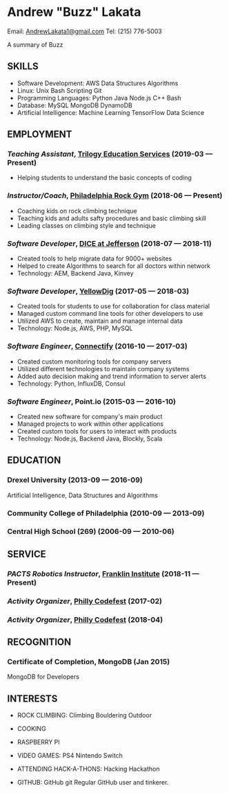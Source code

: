 Andrew &quot;Buzz&quot; Lakata
============
Email: AndrewLakata1@gmail.com
Tel: (215) 776-5003


A summary of Buzz

## SKILLS

  - Software Development: AWS Data Structures Algorithms 
  - Linux: Unix Bash Scripting Git 
  - Programming Languages: Python Java Node.js C++ Bash 
  - Database: MySQL MongoDB DynamoDB 
  - Artificial Intelligence: Machine Learning TensorFlow Data Science 

## EMPLOYMENT

### *Teaching Assistant*, [Trilogy Education Services](https://www.trilogyed.com/) (2019-03 — Present)


  - Helping students to understand the basic concepts of coding

### *Instructor/Coach*, [Philadelphia Rock Gym](https://www.philarockgym.com/) (2018-06 — Present)


  - Coaching kids on rock climbing technique
  - Teaching kids and adults safty procedures and basic climbing skill
  - Leading classes on climbing style and technique

### *Software Developer*, [DICE at Jefferson](https://www.dicegrp.org/) (2018-07 — 2018-11)


  - Created tools to help migrate data for 9000+ websites
  - Helped to create Algorithms to search for all doctors within network
  - Technology: AEM, Backend Java, Kinvey

### *Software Developer*, [YellowDig](https://www.yellowdig.com/) (2017-05 — 2018-03)


  - Created tools for students to use for collaboration for class material
  - Managed custom command line tools for other developers to use
  - Utilized AWS to create, maintain and manage internal data
  - Technology: Node.js, AWS, PHP, MySQL

### *Software Engineer*, [Connectify](https://www.connectify.me/) (2016-10 — 2017-03)


  - Created custom monitoring tools for company servers
  - Utilized different technologies to maintain company systems
  - Added auto decision making and trend information to server alerts
  - Technology: Python, InfluxDB, Consul

### *Software Engineer*, Point.io (2015-03 — 2016-10)


  - Created new software for company's main product
  - Managed projects to work within other applications
  - Created custom tools for users to interact with products
  - Technology: Node.js, Backend Java, Blockly, Scala




## EDUCATION

### Drexel University (2013-09 — 2016-09)

Artificial Intelligence, Data Structures and Algorithms


### Community College of Philadelphia (2010-09 — 2013-09)



### Central High School (269) (2006-09 — 2010-06)








## SERVICE

### *PACTS Robotics Instructor*, [Franklin Institute](http://fi.edu/) (2018-11 — Present)



### *Activity Organizer*, [Philly Codefest](http://phillycodefest.com/) (2017-02)



### *Activity Organizer*, [Philly Codefest](http://phillycodefest.com/) (2018-04)




## RECOGNITION

### Certificate of Completion, MongoDB (Jan 2015)
MongoDB for Developers





## INTERESTS

- ROCK CLIMBING: Climbing Bouldering Outdoor 

- COOKING

- RASPBERRY PI

- VIDEO GAMES: PS4 Nintendo Switch 

- ATTENDING HACK-A-THONS: Hacking Hackathon 

- GITHUB: GitHub git 
Regular GitHub user and tinkerer.


